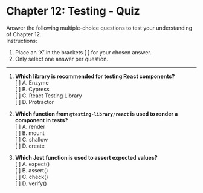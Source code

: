 # Chapter 12: Testing - Quiz

Answer the following multiple-choice questions to test your understanding of Chapter 12.  
Instructions:  
1. Place an ‘X’ in the brackets [ ] for your chosen answer.  
2. Only select one answer per question.  

---

1. **Which library is recommended for testing React components?**  
   [ ] A. Enzyme  
   [ ] B. Cypress  
   [ ] C. React Testing Library  
   [ ] D. Protractor  

2. **Which function from `@testing-library/react` is used to render a component in tests?**  
   [ ] A. render  
   [ ] B. mount  
   [ ] C. shallow  
   [ ] D. create  

3. **Which Jest function is used to assert expected values?**  
   [ ] A. expect()  
   [ ] B. assert()  
   [ ] C. check()  
   [ ] D. verify()

